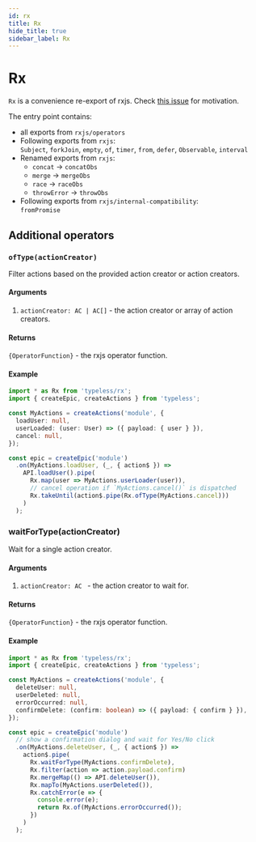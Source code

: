 ```yaml
---
id: rx
title: Rx
hide_title: true
sidebar_label: Rx
---
```


# Rx
`Rx` is a convenience re-export of rxjs. Check [this issue](https://github.com/ReactiveX/rxjs/issues/3622) for motivation.

The entry point contains:
- all exports from `rxjs/operators`
- Following exports from `rxjs`:  
 `Subject`, `forkJoin`, `empty`, `of`, `timer`, `from`, `defer`, `Observable`, `interval`
- Renamed exports from `rxjs`:
  - `concat` -> `concatObs`
  - `merge` -> `mergeObs`
  - `race` -> `raceObs`
  - `throwError` -> `throwObs`
- Following exports from `rxjs/internal-compatibility`:  
`fromPromise`

## Additional operators

### `ofType(actionCreator)` 
Filter actions based on the provided action creator or action creators.
#### Arguments
1. `actionCreator: AC | AC[]` - the action creator or array of action creators.
#### Returns
`{OperatorFunction}` - the rxjs operator function.

#### Example
```ts
import * as Rx from 'typeless/rx';
import { createEpic, createActions } from 'typeless';

const MyActions = createActions('module', {
  loadUser: null,
  userLoaded: (user: User) => ({ payload: { user } }),
  cancel: null,
});

const epic = createEpic('module')
  .on(MyActions.loadUser, (_, { action$ }) =>
    API.loadUser().pipe(
      Rx.map(user => MyActions.userLoader(user)),
      // cancel operation if `MyActions.cancel()` is dispatched
      Rx.takeUntil(action$.pipe(Rx.ofType(MyActions.cancel)))
    )
  );
```
 


### waitForType(actionCreator)
Wait for a single action creator.
#### Arguments
1. `actionCreator: AC ` - the action creator to wait for.
#### Returns
`{OperatorFunction}` - the rxjs operator function.

#### Example
```ts
import * as Rx from 'typeless/rx';
import { createEpic, createActions } from 'typeless';

const MyActions = createActions('module', {
  deleteUser: null,
  userDeleted: null,
  errorOccurred: null,
  confirmDelete: (confirm: boolean) => ({ payload: { confirm } }),
});

const epic = createEpic('module')
  // show a confirmation dialog and wait for Yes/No click
  .on(MyActions.deleteUser, (_, { action$ }) =>
    action$.pipe(
      Rx.waitForType(MyActions.confirmDelete),
      Rx.filter(action => action.payload.confirm)
      Rx.mergeMap(() => API.deleteUser()),
      Rx.mapTo(MyActions.userDeleted()),
      Rx.catchError(e => {
        console.error(e);
        return Rx.of(MyActions.errorOccurred());
      })
    )
  );
```